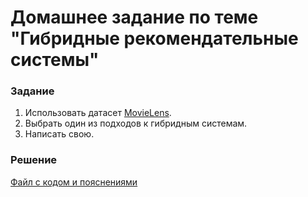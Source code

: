 # Домашнее задание по теме "Гибридные рекомендательные системы"

### Задание
1. Использовать датасет [MovieLens](https://grouplens.org/datasets/movielens/latest/).
2. Выбрать один из подходов к гибридным системам.
3. Написать свою.

### Решение
[Файл с кодом и пояснениями](/Projects/06_Recommendation_systems/02_Collaborative_filtering/Solution.ipynb)
